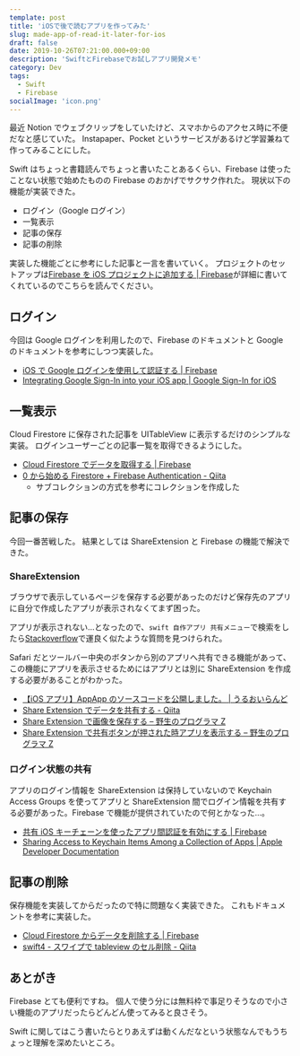 ```yaml
---
template: post
title: 'iOSで後で読むアプリを作ってみた'
slug: made-app-of-read-it-later-for-ios
draft: false
date: 2019-10-26T07:21:00.000+09:00
description: 'SwiftとFirebaseでお試しアプリ開発メモ'
category: Dev
tags:
  - Swift
  - Firebase
socialImage: 'icon.png'
---
```


最近 Notion でウェブクリップをしていたけど、スマホからのアクセス時に不便だなと感じていた。
Instapaper、Pocket というサービスがあるけど学習兼ねて作ってみることにした。

Swift はちょっと書籍読んでちょっと書いたことあるくらい、Firebase は使ったことない状態で始めたものの Firebase のおかげでサクサク作れた。
現状以下の機能が実装できた。

- ログイン（Google ログイン）
- 一覧表示
- 記事の保存
- 記事の削除

実装した機能ごとに参考にした記事と一言を書いていく。
プロジェクトのセットアップは[Firebase を iOS プロジェクトに追加する | Firebase](https://firebase.google.com/docs/ios/setup)が詳細に書いてくれているのでこちらを読んでください。

## ログイン

今回は Google ログインを利用したので、Firebase のドキュメントと Google のドキュメントを参考にしつつ実装した。

- [iOS で Google ログインを使用して認証する | Firebase](https://firebase.google.com/docs/auth/ios/google-signin)
- [Integrating Google Sign-In into your iOS app | Google Sign-In for iOS](https://developers.google.com/identity/sign-in/ios/sign-in?ver=swift)

## 一覧表示

Cloud Firestore に保存された記事を UITableView に表示するだけのシンプルな実装。
ログインユーザーごとの記事一覧を取得できるようにした。

- [Cloud Firestore でデータを取得する | Firebase](https://firebase.google.com/docs/firestore/query-data/get-data?hl=ja)
- [0 から始める Firestore + Firebase Authentication - Qiita](https://qiita.com/karayok/items/0996c8f0ea219c284dbd#%E4%BE%8B2--usersuseridposts-%E3%81%8B%E3%82%89%E3%83%A6%E3%83%BC%E3%82%B6%E3%81%AB%E7%B4%90%E3%81%A5%E3%81%8F%E3%81%99%E3%81%B9%E3%81%A6%E3%81%AE%E8%A8%98%E4%BA%8B%E3%83%87%E3%83%BC%E3%82%BF%E3%82%92%E5%8F%96%E5%BE%97)
  - サブコレクションの方式を参考にコレクションを作成した

## 記事の保存

今回一番苦戦した。
結果としては ShareExtension と Firebase の機能で解決できた。

### ShareExtension

ブラウザで表示しているページを保存する必要があったのだけど保存先のアプリに自分で作成したアプリが表示されなくてまず困った。

アプリが表示されない…となったので、`swift 自作アプリ 共有メニュー`で検索をしたら[Stackoverflow](https://ja.stackoverflow.com/questions/22770/editingmenu%E3%81%AE%E4%B8%AD%E3%81%AE-%E5%85%B1%E6%9C%89-%E3%81%A7%E3%81%A7%E3%82%8B%E4%B8%80%E8%A6%A7%E3%81%AB%E8%87%AA%E5%88%86%E3%81%A7%E9%96%8B%E7%99%BA%E3%81%97%E3%81%A6%E3%81%84%E3%82%8B%E3%82%A2%E3%83%97%E3%83%AA%E3%82%92%E8%A1%A8%E7%A4%BA%E3%81%95%E3%81%9B%E3%81%9F%E3%81%84)で運良く似たような質問を見つけられた。

Safari だとツールバー中央のボタンから別のアプリへ共有できる機能があって、この機能にアプリを表示させるためにはアプリとは別に ShareExtension を作成する必要があることがわかった。

- [【iOS アプリ】AppApp のソースコードを公開しました。 | うるおいらんど](https://uruly.xyz/osc-appapp/)
- [Share Extension でデータを共有する - Qiita](https://qiita.com/KosukeQiita/items/994693da551a7101cc9c)
- [Share Extension で画像を保存する – 野生のプログラマ Z](http://harumi.sakura.ne.jp/wordpress/2019/07/20/share-extension%E3%81%A7%E7%94%BB%E5%83%8F%E3%82%92%E4%BF%9D%E5%AD%98%E3%81%99%E3%82%8B/)
- [Share Extension で共有ボタンが押された時アプリを表示する – 野生のプログラマ Z](http://harumi.sakura.ne.jp/wordpress/2019/06/20/share-extension%E3%81%A7%E5%85%B1%E6%9C%89%E3%83%9C%E3%82%BF%E3%83%B3%E3%81%8C%E6%8A%BC%E3%81%95%E3%82%8C%E3%81%9F%E6%99%82%E3%82%A2%E3%83%97%E3%83%AA%E3%82%92%E8%A1%A8%E7%A4%BA%E3%81%99%E3%82%8B/)

### ログイン状態の共有

アプリのログイン情報を ShareExtension は保持していないので Keychain Access Groups を使ってアプリと ShareExtension 間でログイン情報を共有する必要があった。Firebase で機能が提供されていたので何とかなった…。

- [共有 iOS キーチェーンを使ったアプリ間認証を有効にする | Firebase](https://firebase.google.com/docs/auth/ios/single-sign-on)
- [Sharing Access to Keychain Items Among a Collection of Apps | Apple Developer Documentation](https://developer.apple.com/documentation/security/keychain_services/keychain_items/sharing_access_to_keychain_items_among_a_collection_of_apps)

## 記事の削除

保存機能を実装してからだったので特に問題なく実装できた。
これもドキュメントを参考に実装した。

- [Cloud Firestore からデータを削除する | Firebase](https://firebase.google.com/docs/firestore/manage-data/delete-data?hl=ja#delete_documents)
- [swift4 - スワイプで tableview のセル削除 - Qiita](https://qiita.com/Lulu34/items/b0c88d1e1163d50f743b)

## あとがき

Firebase とても便利ですね。
個人で使う分には無料枠で事足りそうなので小さい機能のアプリだったらどんどん使ってみると良さそう。

Swift に関してはこう書いたらとりあえずは動くんだなという状態なんでもうちょっと理解を深めたいところ。
